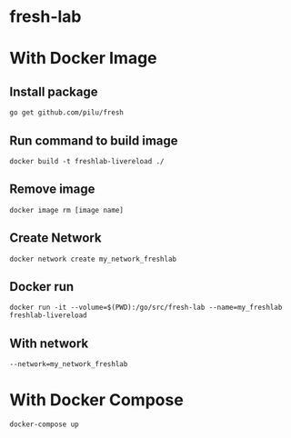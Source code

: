 # fresh-lab

# With Docker Image

## Install package
```
go get github.com/pilu/fresh
```

## Run command to build image
```
docker build -t freshlab-livereload ./
```

## Remove image
```
docker image rm [image name]
```

## Create Network
```
docker network create my_network_freshlab
```

## Docker run
```shell
docker run -it --volume=$(PWD):/go/src/fresh-lab --name=my_freshlab freshlab-livereload
```

## With network
```
--network=my_network_freshlab 
```

# With Docker Compose
```
docker-compose up
```
